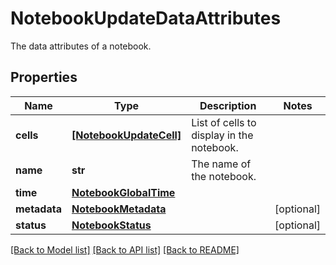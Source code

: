 # NotebookUpdateDataAttributes

The data attributes of a notebook.

## Properties
Name | Type | Description | Notes
------------ | ------------- | ------------- | -------------
**cells** | [**[NotebookUpdateCell]**](NotebookUpdateCell.md) | List of cells to display in the notebook. | 
**name** | **str** | The name of the notebook. | 
**time** | [**NotebookGlobalTime**](NotebookGlobalTime.md) |  | 
**metadata** | [**NotebookMetadata**](NotebookMetadata.md) |  | [optional] 
**status** | [**NotebookStatus**](NotebookStatus.md) |  | [optional] 

[[Back to Model list]](README.md#documentation-for-models) [[Back to API list]](README.md#documentation-for-api-endpoints) [[Back to README]](README.md)



